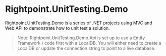 # Rightpoint.UnitTesting.Demo

Rightpoint.UnitTesting.Demo is a series of .NET projects using MVC and Web API to demonstrate how to unit test a solution.

> Note:
> Rightpoint.UnitTesting.Demo.Api is set up to use a Entity Framework / code first with a LocalDB.
> You will either need to create a LocalDB or update the connection string to point to a live database.

